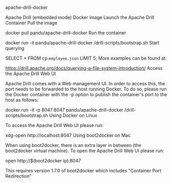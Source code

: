 
apache-drill-docker

Apache Drill (embedded mode) Docker image
Launch the Apache Drill Container
Pull the image

docker pull pandu/apache-drill-docker
Run the container

docker run -it pandu/apache-drill-docker /drill-scripts/bootstrap.sh
Start querying

SELECT * FROM cp.`employee.json` LIMIT 5;
More examples can be found at:

https://drill.apache.org/docs/querying-a-file-system-introduction/
Access the Apache Drill Web UI

Apache Drill comes with a Web management UI. In order to access this, the port needs to be forwarded to the host running Docker. To do so, please run the Docker container with the -p option to publish the container's port to the host as follows:

docker run -it -p 8047:8047 pandu/apache-drill-docker /drill-scripts/bootstrap.sh
Using Docker on Linux

To access the Apache Drill Web UI please run:

xdg-open http://localhost:8047
Using boot2docker on Mac

When using boot2docker, there is an extra layer in between (the boot2docker virtual machine). To open the Apache Drill Web UI please run:

open http://$(boot2docker ip):8047

This requires version 1.7.0 of boot2docker which includes "Container Port Redirection"

